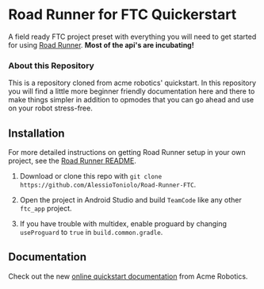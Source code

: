 # Road Runner for FTC Quickerstart 

A field ready 
FTC project preset with everything you will need to get started for using [Road Runner](https://github.com/acmerobotics/road-runner). **Most of the api's are incubating!**

### About this Repository

This is a repository cloned from acme robotics' quickstart. In this repository you will find a little more beginner friendly documentation here and there to make things simpler in addition to opmodes that you can go ahead and use on your robot stress-free. 

## Installation

For more detailed instructions on getting Road Runner setup in your own project, see the [Road Runner README](https://github.com/acmerobotics/road-runner#core).

1. Download or clone this repo with `git clone https://github.com/AlessioToniolo/Road-Runner-FTC`.

1. Open the project in Android Studio and build `TeamCode` like any other `ftc_app` project.

1. If you have trouble with multidex, enable proguard by changing `useProguard` to `true` in `build.common.gradle`.

## Documentation

Check out the new [online quickstart documentation](https://acme-robotics.gitbook.io/road-runner/quickstart) from Acme Robotics.
